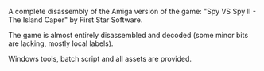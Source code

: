 A complete disassembly of the Amiga version of the game: "Spy VS Spy II - The Island Caper" by First Star Software.

The game is almost entirely disassembled and decoded
(some minor bits are lacking, mostly local labels).

Windows tools, batch script and all assets are provided.
